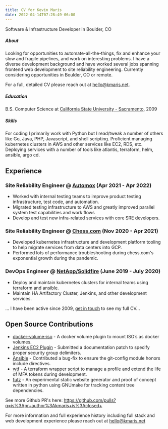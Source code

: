 ```yaml
---
title: CV for Kevin Maris
date: 2022-04-14T07:28:49-06:00
---
```


Software \& Infrastructure Developer in Boulder, CO

##### About

Looking for opportunities to automate-all-the-things, fix and enhance your slow
and fragile pipelines, and work on interesting problems. I have a diverse
development background and have worked several jobs spanning frontend web
development to site reliability engineering. Currently considering opportunities
in Boulder, CO or remote.

For a full, detailed CV please reach out at [hello@kmaris.net](mailto:hello@kmaris.net).

##### Education

B.S. Computer Science at [California State University - Sacramento](https://www.csus.edu), 2009

##### Skills

For coding I primarily work with Python but I read/tweak a number of others like
Go, Java, PHP, Javascript, and shell scripting. Proficient managing kubernetes
clusters in AWS and other services like EC2, RDS, etc. Deploying services with a
number of tools like atlantis, terraform, helm, ansible, argo cd.

## Experience

### Site Reliability Engineer @ [Automox](https://www.automox.com) (Apr 2021 - Apr 2022)

- Worked with internal testing teams to improve product testing infrastructure,
  test code, and automation.
- Migrated testing infrastructure to AWS and greatly improved parallel system
  test capabilities and work flows
- Develop and test new infra-related services with core SRE developers.

### Site Reliability Engineer @ [Chess.com](https://www.chess.com) (Nov 2020 - Apr 2021)

- Developed kubernetes infrastructure and development platform tooling to help
  migrate services from data centers into GCP.
- Performed lots of performance troubleshooting during chess.com's exponential
  growth during the pandemic.

### DevOps Engineer @ [NetApp/Solidfire](https://www.netapp.com/data-storage/solidfire/) (June 2019 - July 2020)

- Deploy and maintain kubernetes clusters for internal teams using terraform and
  ansible.
- Maintain HA Artifactory Cluster, Jenkins, and other development services.

... I have been active since 2009, [get in touch](mailto:hello@kmaris.net) to see my full CV...

## Open Source Contributions

- [docker-volume-iso](https://github.com/kmaris/docker-volume-iso) - A docker
  volume plugin to mount ISO’s as docker volumes.
- [Jenkins EC2 Plugin](https://github.com/jenkinsci/ec2-plugin/pull/262) - Submitted
  a documentation patch to specify proper security group delimiters.
- [Ansible](https://github.com/ansible/ansible-modules-extras/pull/3123) - Contributed
  a bug-fix to ensure the git-config module honors include directives.
- [wtf](https://gitlab.com/kmaris/wtf) - A terraform wrapper script to manage a
  profile and extend the life of MFA tokens during development.
- [futz](https://gitlab.com/kmaris/futz) - An experimental static website generator
  and proof of concept written in python using GNUmake for tracking content tree
  dependencies.

See more Github PR's here:
https://github.com/pulls?q=is%3Apr+author%3Akmaris+is%3Aclosed+

For more information and full experience history including full stack and web
development experience please reach out at [hello@kmaris.net](mailto:hello@kmaris.net)
